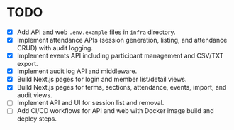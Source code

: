 # TODO

- [x] Add API and web `.env.example` files in `infra` directory.
- [x] Implement attendance APIs (session generation, listing, and attendance CRUD) with audit logging.
- [x] Implement events API including participant management and CSV/TXT export.
- [x] Implement audit log API and middleware.
- [x] Build Next.js pages for login and member list/detail views.
- [x] Build Next.js pages for terms, sections, attendance, events, import, and audit views.
- [ ] Implement API and UI for session list and removal.
- [ ] Add CI/CD workflows for API and web with Docker image build and deploy steps.
